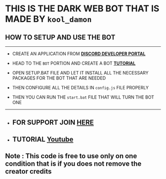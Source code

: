 # **THIS IS THE DARK WEB BOT THAT IS MADE BY `kool_damon`**
## __HOW TO SETUP AND USE THE BOT__

---
- CREATE AN APPLICATION FROM __[DISCORD DEVELOPER PORTAL](https://discord.com/developers/applications)__

- HEAD TO THE `BOT` PORTION AND CREATE A BOT __[TUTORIAL](https://www.youtube.com/watch?v=zrNloK9b1ro)__

- OPEN SETUP.BAT FILE AND LET IT INSTALL ALL THE NECESSARY PACKAGES FOR THE BOT THAT ARE NEEDED

- THEN CONFIGURE ALL THE DETAILS IN `config.js` FILE PROPERLY

- THEN YOU CAN RUN THE `start.bat` FILE THAT WILL TURN THE BOT ONE 
---

- ## __FOR SUPPORT JOIN [HERE](https://discord.gg/kCTHGfC9qt)__
- ## __TUTORIAL [Youtube](https://youtu.be/w1U4VulNCR0)__


## __Note : This code is free to use only on one condition that is if you does not remove the creator credits__